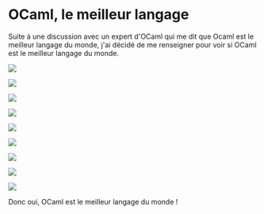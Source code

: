 # OCaml, le meilleur langage

Suite à une discussion avec un expert d'OCaml qui me dit que Ocaml est le meilleur langage du monde, j'ai décidé de me renseigner pour voir si OCaml est le meilleur langage du monde.

![](ocaml-meme/ocaml-caravan.png)

![](ocaml-meme/ocaml-js_ts.png)

![](ocaml-meme/ocaml-programming_tier_list.png)

![](ocaml-meme/ocaml-trouver_meilleur.png)

![](ocaml-meme/ocaml_diagram.png)

![](ocaml-meme/ocaml-comparaison.png)

![](ocaml-meme/ocaml-trinity.png)

![](ocaml-meme/ocaml-jesus.png)

![](ocaml-meme/ocaml-most_loved.png)

Donc oui, OCaml est le meilleur langage du monde !

